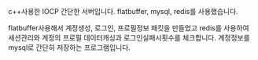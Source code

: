 c++사용한 IOCP 간단한 서버입니다.
flatbuffer, mysql, redis를 사용했습니다.

flatbuffer사용해서 계정생성, 로그인, 프로필정보 패킷을 만들었고
redis를 사용하여 세션관리와 계정의 프로필 데이터캐싱과 로그인실패시횟수를 체크합니다.
계정정보를 mysql로 간단히 저장하는 프로그램입니다.
